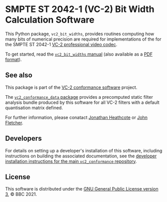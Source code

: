 SMPTE ST 2042-1 (VC-2) Bit Width Calculation Software
=====================================================

This Python package, `vc2_bit_widths`, provides routines computing how many
bits of numerical precision are required for implementations of the for the
SMPTE ST 2042-1 [VC-2 professional video
codec](https://www.bbc.co.uk/rd/projects/vc-2).

To get started, read the [`vc2_bit_widths`
manual](https://bbc.github.io/vc2_bit_widths/) (also available as a [PDF
format](https://bbc.github.io/vc2_bit_widths/vc2_bit_widths_manual.pdf)).


See also
--------

This package is part of the [VC-2 conformance
software](https://github.com/bbc/vc2_conformance) project.

The [`vc2_conformance_data`
package](https://github.com/bbc/vc2_conformance_data) provides a precomputed
static filter analysis bundle produced by this software for all VC-2 filters
with a default quantisation matrix defined.

For further information, please conatact [Jonathan
Heathcote](mailto:jonathan.heathcote@bbc.co.uk) or [John
Fletcher](mailto:john.fletcher@bbc.co.uk).


Developers
----------

For details on setting up a developer's installation of this software,
including instructions on building the associated documentation, see the
[developer installation instructions for the main `vc2_conformance`
repository](https://github.com/bbc/vc2_conformance).


License
-------

This software is distributed under the [GNU General Public License version
3](./LICENSE.txt), &copy; BBC 2021.

